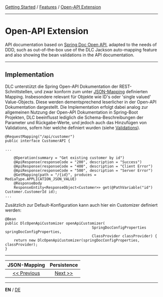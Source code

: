 [Getting Started](../index_en.md) / [Features](../guides/features_en.md) / [Open-API Extension](open_api_extension_en.md)

---

# Open-API Extension
API documentation based on [Spring Doc Open API](https://springdoc.org/), adapted to the needs of DDD, 
such as out-of-the-box use of the DLC Jackson auto-mapping feature and also showing the bean validations 
in the API documentation.

---

## Implementation
DLC unterstützt die Spring Open-API Dokumentation der REST-Schnittstellen,
und zwar konform zum unter [JSON-Mapping](json_mapping_en.md) definierten Mapping.
Insbesondere relevant für Objekte wie ID's oder 'single valued' Value-Objects.
Diese werden dementsprechend leserlicher in der Open-API Dokumentation dargestellt.
Die Implementation erfolgt dabei analog zur allgemeinen Nutzung der Open-API Dokumentation
in Spring-Boot Projekten, DLC beeinflusst lediglich die Schema-Beschreibungen der Parameter und
Rückgabe-Werte, und jedoch auch das Hinzufügen von Validations, sofern hier welche definiert wurden (siehe [Validations](validation_support_en.md)).

```
@RequestMapping("/api/customer")
public interface CustomerAPI {

...

    @Operation(summary = "Get existing customer by id")
    @ApiResponse(responseCode = "200", description = "Success")
    @ApiResponse(responseCode = "400", description = "Client Error")
    @ApiResponse(responseCode = "500", description = "Server Error")
    @GetMapping(path = "/{id}", produces = MediaType.APPLICATION_JSON_VALUE)
    @ResponseBody
    ResponseEntity<ResponseObject<Customer>> get(@PathVariable("id") Customer.CustomerId id);
...
```

Zusätzlich zur Default-Konfiguration kann auch hier ein Customizer definiert werden:
```
@Bean
public DlcOpenApiCustomizer openApiCustomizer(
                                        SpringDocConfigProperties springDocConfigProperties,
                                        ClassProvider classProvider) {
    return new DlcOpenApiCustomizer(springDocConfigProperties, classProvider);
}
```

---

|            **JSON-Mapping**             |           **Persistence**            |
|:---------------------------------------:|:------------------------------------:|
| [<< Previous](json_mapping_en.md) | [Next >>](persistence_en.md) |

---

**EN** / [DE](../../german/features/open_api_extension_de.md)
